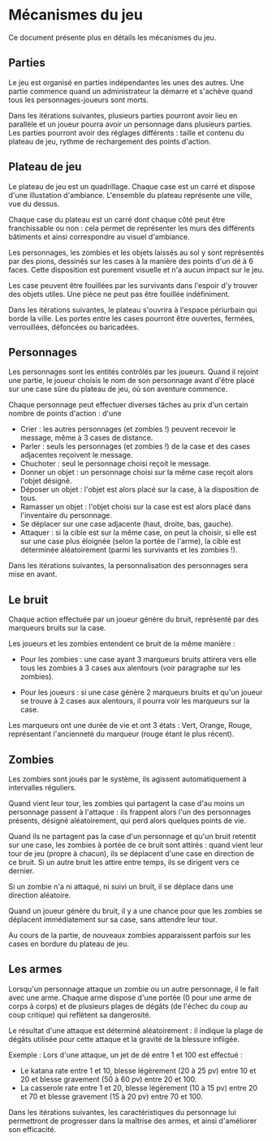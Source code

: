 # Mécanismes du jeu

Ce document présente plus en détails les mécanismes du jeu.


## Parties

Le jeu est organisé en parties indépendantes les unes des autres. Une partie commence quand un administrateur la démarre et s'achève quand tous les personnages-joueurs sont morts.


Dans les itérations suivantes, plusieurs parties pourront avoir lieu en parallèle et un joueur pourra avoir un personnage dans plusieurs parties. Les parties pourront avoir des réglages différents : taille et contenu du plateau de jeu, rythme de rechargement des points d'action.



## Plateau de jeu

Le plateau de jeu est un quadrillage. Chaque case est un carré et dispose d'une illustation d'ambiance. L'ensemble du plateau représente une ville, vue du dessus.

Chaque case du plateau est un carré dont chaque côté peut être franchissable ou non : cela permet de représenter les murs des différents bâtiments et ainsi correspondre au visuel d'ambiance.

Les personnages, les zombies et les objets laissés au sol y sont représentés par des pions, dessinés sur les cases à la manière des points d'un dé à 6 faces. Cette disposition est purement visuelle et n'a aucun impact sur le jeu.

Les case peuvent être fouillées par les survivants dans l'espoir d'y trouver des objets utiles. Une pièce ne peut pas être fouillée indéfiniment.


Dans les itérations suivantes, le plateau s'ouvrira à l'espace périurbain qui borde la ville. Les portes entre les cases pourront être ouvertes, fermées, verrouillées, défoncées ou baricadées.



## Personnages

Les personnages sont les entités contrôlés par les joueurs. Quand il rejoint une partie, le joueur choisis le nom de son personnage avant d'être placé sur une case sûre du plateau de jeu, où son aventure commence.

Chaque personnage peut effectuer diverses tâches au prix d'un certain nombre de points d'action :
d'une
- Crier : les autres personnages (et zombies !) peuvent recevoir le message, même à 3 cases de distance.
- Parler : seuls les personnages (et zombies !) de la case et des cases adjacentes reçoivent le message.
- Chuchoter : seul le personnage choisi reçoit le message.
- Donner un objet : un personnage choisi sur la même case reçoit alors l'objet désigné.
- Déposer un objet : l'objet est alors placé sur la case, à la disposition de tous.
- Ramasser un objet : l'objet choisi sur la case est est alors placé dans l'inventaire du personnage.
- Se déplacer sur une case adjacente (haut, droite, bas, gauche).
- Attaquer : si la cible est sur la même case, on peut la choisir, si elle est sur une case plus éloignée (selon la portée de l'arme), la cible est déterminée aléatoirement (parmi les survivants et les zombies !).


Dans les itérations suivantes, la personnalisation des personnages sera mise en avant.

## Le bruit

Chaque action effectuée par un joueur génère du bruit, représenté par des marqueurs bruits sur la case.

Les joueurs et les zombies entendent ce bruit de la même manière :

- Pour les zombies : une case ayant 3 marqueurs bruits attirera vers elle tous les zombies à 3 cases aux alentours (voir paragraphe sur les zombies).

- Pour les joueurs : si une case génère 2 marqueurs bruits et qu'un joueur se trouve à 2 cases aux alentours, il pourra voir les marqueurs sur la case.

Les marqueurs ont une durée de vie et ont 3 états : Vert, Orange, Rouge, représentant l'ancienneté du marqueur (rouge étant le plus récent).

## Zombies

Les zombies sont joués par le système, ils agissent automatiquement à intervalles réguliers.

Quand vient leur tour, les zombies qui partagent la case d'au moins un personnage passent à l'attaque : ils frappent alors l'un des personnages présents, désigné aléatoirement, qui perd alors quelques points de vie.

Quand ils ne partagent pas la case d'un personnage et qu'un bruit retentit sur une case, les zombies à portée de ce bruit sont attirés : quand vient leur tour de jeu (propre à chacun), ils se déplacent d'une case en direction de ce bruit. Si un autre bruit les attire entre temps, ils se dirigent vers ce dernier.

Si un zombie n'a ni attaqué, ni suivi un bruit, il se déplace dans une direction aléatoire.

Quand un joueur génère du bruit, il y a une chance pour que les zombies se déplacent immédiatement sur sa case, sans attendre leur tour.

Au cours de la partie, de nouveaux zombies apparaissent parfois sur les cases en bordure du plateau de jeu.


## Les armes

Lorsqu'un personnage attaque un zombie ou un autre personnage, il le fait avec une arme. Chaque arme dispose d'une portée (0 pour une arme de corps à corps) et de plusieurs plages de dégâts (de l'échec du coup au coup critique) qui reflètent sa dangerosité.

Le résultat d'une attaque est déterminé aléatoirement : il indique la plage de dégâts utilisée pour cette attaque et la gravité de la blessure infligée.

Exemple :
Lors d'une attaque, un jet de dé entre 1 et 100 est effectué :

- Le katana rate entre 1 et 10, blesse légèrement (20 à 25 pv) entre 10 et 20 et blesse gravement (50 à 60 pv) entre 20 et 100.
- La casserole rate entre 1 et 20, blesse légèrement (10 à 15 pv) entre 20 et 70 et blesse gravement (15 à 20 pv) entre 70 et 100.


Dans les itérations suivantes, les caractéristiques du personnage lui permettront de progresser dans la maîtrise des armes, et ainsi d'améliorer son efficacité.
